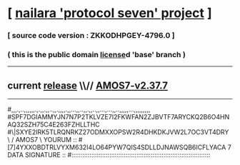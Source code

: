
# [ [nailara 'protocol seven' project](http://nailara.network/) ]

### [ source code version : ZKKODHPGEY-4796.0 ]

### ( this is the public domain [license](../license)d 'base' branch )
---
## current [release](https://github.com/nailara-technologies/protocol-7/releases) \\\\// [AMOS7-v2.37.7](https://github.com/nailara-technologies/protocol-7/releases/tag/AMOS7-v2.37.7)
---

#,,,.,..,,,,,,.,.,,.,,..,,.,,,,.,,...,,..,,.,,..,,...,...,,..,,,,,...,,,,,,,,,
#SPF7DGIAMMYJN7N7P2TKLVZE7I2FKWFAN2ZJBVTF7ARYCKQ2B6O4HNAQ32SZH75C4E263FZHLLTHC
#\\\|SXYE2IRK5TLRQNRKZ27ODMXXOPSW2R4DHKDKJVW2L7OC3VT4DRY \ / AMOS7 \ YOURUM ::
#\[7]4YXXOBDTRLVYXM632I4LO64PYW7QIS4SDLLDJNAWSQB6ICFLYACA 7  DATA SIGNATURE ::
#:::::::::::::::::::::::::::::::::::::::::::::::::::::::::::::::::::::::::::::

